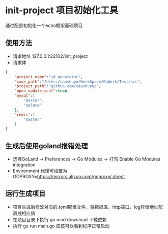 init-project 项目初始化工具
===

通过配置初始化一个echo框架基础项目

使用方法
---
+ 请求地址 127.0.0.1:22102/init_project
+ 请求体
```json
{
    "project_name":"id_generator",
    "save_path":"/Users/caoshuyu/WorkSpace/GoWork/Test/src",
    "project_path":"github.com/caoshuyu/",
    "open_update_conf":true,
    "mysql":[
        "master",
        "selave"
    ],
    "redis":[
        "master"
    ]
}
```

 生成后使用goland报错处理
 ---
 + 选择GoLand -> Preferences -> Go Modules -> 打勾 Enable Go Modules integration
 + Environment 代理可设置为 GOPROXY=https://mirrors.aliyun.com/goproxy/,direct
 
 运行生成项目
 ---
 + 项目生成后修改对应的.toml配置文件，将数据库，http端口，log存储地址配置成相应值
 + 在项目目录下执行 go mod download 下载依赖
 + 执行 go run main.go 应该可以看到程序正常启动




